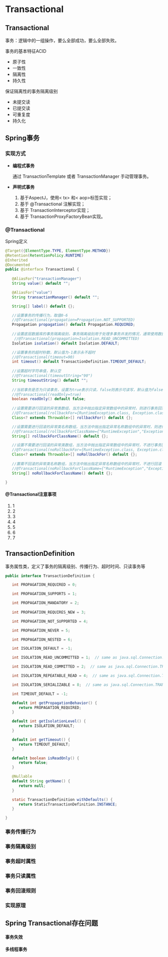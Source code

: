 # Transactional

## Transactional

事务：逻辑中的一组操作，要么全部成功，要么全部失败。

事务的基本特征ACID

- 原子性
- 一致性
- 隔离性
- 持久性

保证隔离性的事务隔离级别

- 未提交读
- 已提交读
- 可重复度
- 持久化



## Spring事务

### 实现方式

- **编程式事务**

  通过  TransactionTemplate 或者 TransactionManager 手动管理事务。

- **声明式事务**

  1. 基于AspectJ，使用< tx> 和< aop>标签实现；
  2. 基于 @Transactional 注解实现；
  3. 基于 TransactionInterceptor实现；
  4. 基于 TransactionProxyFactoryBean实现。




### @Transactional

Spring定义

```java
@Target({ElementType.TYPE, ElementType.METHOD})
@Retention(RetentionPolicy.RUNTIME)
@Inherited
@Documented
public @interface Transactional {
   
   @AliasFor("transactionManager")
   String value() default "";

   @AliasFor("value")
   String transactionManager() default "";

   String[] label() default {};

   //设置事务的传播行为，取值0-6
   //@Transactional(propagation=Propagation.NOT_SUPPORTED)
   Propagation propagation() default Propagation.REQUIRED;
   
   //设置底层数据库的事务隔离级别，事务隔离级别用于处理多事务并发的情况，通常使用数据库的默认隔离级别即可，基本不需要进行设置
    //@Transactional(propagation=Isolation.READ_UNCOMMITTED)
   Isolation isolation() default Isolation.DEFAULT;

   //设置事务的超时秒数，默认值为-1表示永不超时
   //@Transactional(timeout=90)
   int timeout() default TransactionDefinition.TIMEOUT_DEFAULT;
   
   //设置超时字符串值，默认空
   //@Transactional(timeoutString="90")
   String timeoutString() default "";
 
   //当前事务是否为只读事务，设置为true表示只读，false则表示可读写，默认值为false
   //@Transactional(readOnly=true)
   boolean readOnly() default false;
  
   //设置需要进行回滚的异常类数组，当方法中抛出指定异常数组中的异常时，则进行事务回滚
   //@Transactional(rollbackFor={RuntimeException.class, Exception.class})
   Class<? extends Throwable>[] rollbackFor() default {};

   //设置需要进行回滚的异常类名称数组，当方法中抛出指定异常名称数组中的异常时，则进行事务回滚
   //@Transactional(rollbackForClassName={"RuntimeException","Exception"})
   String[] rollbackForClassName() default {};

   //设置不需要进行回滚的异常类数组，当方法中抛出指定异常数组中的异常时，不进行事务回滚
   //@Transactional(noRollbackFor={RuntimeException.class, Exception.class})
   Class<? extends Throwable>[] noRollbackFor() default {};
  
   //置需不回滚的异常类名称数组，当方法中抛出指定异常名称数组中的异常时，不进行回滚
   //@Transactional(noRollbackForClassName={"RuntimeException","Exception"})
   String[] noRollbackForClassName() default {};

}
```

#### @Transactional注意事项

1. 1
2. 2
3. 3
4. 4
5. 5
6. 6
7. 7



## TransactionDefinition

事务属性类，定义了事务的隔离级别、传播行为、超时时间、只读事务等

```java
public interface TransactionDefinition {

   int PROPAGATION_REQUIRED = 0;

   int PROPAGATION_SUPPORTS = 1;

   int PROPAGATION_MANDATORY = 2;
 
   int PROPAGATION_REQUIRES_NEW = 3;

   int PROPAGATION_NOT_SUPPORTED = 4;

   int PROPAGATION_NEVER = 5;

   int PROPAGATION_NESTED = 6;

   int ISOLATION_DEFAULT = -1;

   int ISOLATION_READ_UNCOMMITTED = 1;  // same as java.sql.Connection.TRANSACTION_READ_UNCOMMITTED;

   int ISOLATION_READ_COMMITTED = 2;  // same as java.sql.Connection.TRANSACTION_READ_COMMITTED;

   int ISOLATION_REPEATABLE_READ = 4;  // same as java.sql.Connection.TRANSACTION_REPEATABLE_READ;

   int ISOLATION_SERIALIZABLE = 8;  // same as java.sql.Connection.TRANSACTION_SERIALIZABLE;

   int TIMEOUT_DEFAULT = -1;

   default int getPropagationBehavior() {
      return PROPAGATION_REQUIRED;
   }

   default int getIsolationLevel() {
      return ISOLATION_DEFAULT;
   }

   default int getTimeout() {
      return TIMEOUT_DEFAULT;
   }

   default boolean isReadOnly() {
      return false;
   }

   @Nullable
   default String getName() {
      return null;
   }

   static TransactionDefinition withDefaults() {
      return StaticTransactionDefinition.INSTANCE;
   }

}
```

### 事务传播行为



### 事务隔离级别



### 事务超时属性



### 事务只读属性



### 事务回滚规则



### 实现原理



## Spring Transactional存在问题

#### 事务失效



#### 多线程事务